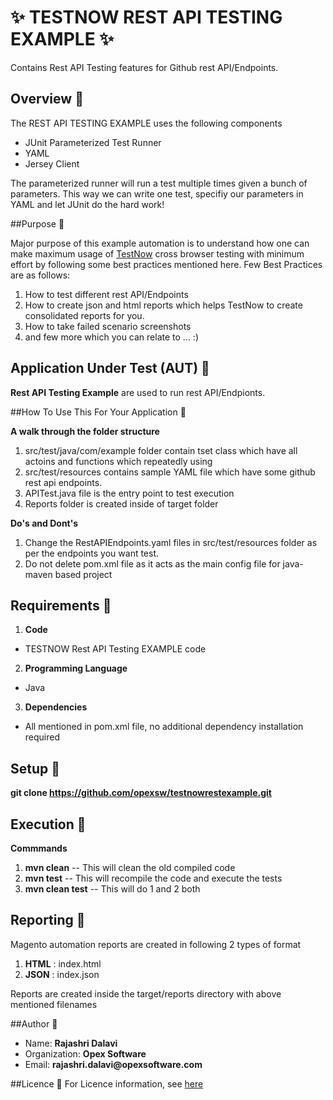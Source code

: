 # :sparkles: TESTNOW REST API TESTING EXAMPLE :sparkles:
Contains Rest API Testing features for Github rest API/Endpoints.

## Overview :eyes:

The REST API TESTING EXAMPLE uses the following components
* JUnit Parameterized Test Runner
* YAML
* Jersey Client

The parameterized runner will run a test multiple times given a bunch of parameters. This way we can write one test, specifiy our parameters in YAML and let JUnit do the hard work!


##Purpose :eyes:

Major purpose of this example automation is to understand how one can make maximum usage of [TestNow](https://opexsoftware/testnow) cross browser testing with minimum effort by following some best practices mentioned here. 
Few Best Practices are as follows:

1. How to test different rest API/Endpoints
2. How to create json and html reports which helps TestNow to create consolidated reports for you.
3. How to take failed scenario screenshots
4. and few more which you can relate to ... :)

## Application Under Test (AUT) :eyes:

__Rest API Testing Example__ are used to run rest API/Endpionts.

##How To Use This For Your Application :eyes:

__A walk through the folder structure__

1. src/test/java/com/example folder contain tset class which have all actoins and functions which repeatedly using
2. src/test/resources contains sample YAML file which have some github rest api endpoints.
3. APITest.java file is the entry point to test execution
4. Reports folder is created inside of target folder

__Do's and Dont's__

1. Change the RestAPIEndpoints.yaml files in src/test/resources folder as per the endpoints you want test.
2. Do not delete pom.xml file as it acts as the main config file for java-maven based project

## Requirements :eyes:

1. __Code__
  * TESTNOW Rest API Testing EXAMPLE code 
2. __Programming Language__
  * Java
3. __Dependencies__
  * All mentioned in pom.xml file, no additional dependency installation required

## Setup :eyes:

__git clone https://github.com/opexsw/testnowrestexample.git__

## Execution :eyes:

__Commmands__ 

1. __mvn clean__ -- This will clean the old compiled code
2. __mvn test__ -- This will recompile the code and execute the tests
3. __mvn clean test__ -- This will do 1 and 2 both

## Reporting :eyes:
Magento automation reports are created in following 2 types of format

1. __HTML__ : index.html
2. __JSON__ : index.json

Reports are created inside the target/reports directory with above mentioned filenames

##Author :eyes:

* Name: __Rajashri Dalavi__
* Organization: __Opex Software__
* Email: __rajashri.dalavi@opexsoftware.com__

##Licence :eyes:
For Licence information, see [here](https://github.com/opexsw/testnowrestexample/blob/master/LICENSE.txt)
